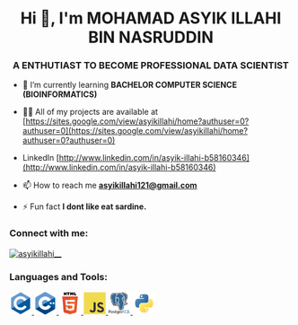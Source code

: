 <h1 align="center">Hi 👋, I'm MOHAMAD ASYIK ILLAHI BIN NASRUDDIN</h1>
<h3 align="center">A ENTHUTIAST TO BECOME PROFESSIONAL DATA SCIENTIST</h3>

- 🌱 I’m currently learning **BACHELOR COMPUTER SCIENCE (BIOINFORMATICS)**

- 👨‍💻 All of my projects are available at [https://sites.google.com/view/asyikillahi/home?authuser=0?authuser=0](https://sites.google.com/view/asyikillahi/home?authuser=0?authuser=0)

- LinkedIn [http://www.linkedin.com/in/asyik-illahi-b58160346](http://www.linkedin.com/in/asyik-illahi-b58160346)

- 📫 How to reach me **asyikillahi121@gmail.com**

- ⚡ Fun fact **I dont like eat sardine.**

<h3 align="left">Connect with me:</h3>
<p align="left">
<a href="https://instagram.com/asyikillahi__" target="blank"><img align="center" src="https://raw.githubusercontent.com/rahuldkjain/github-profile-readme-generator/master/src/images/icons/Social/instagram.svg" alt="asyikillahi__" height="30" width="40" /></a>
</p>

<h3 align="left">Languages and Tools:</h3>
<p align="left"> <a href="https://www.cprogramming.com/" target="_blank" rel="noreferrer"> <img src="https://raw.githubusercontent.com/devicons/devicon/master/icons/c/c-original.svg" alt="c" width="40" height="40"/> </a> <a href="https://www.w3schools.com/cpp/" target="_blank" rel="noreferrer"> <img src="https://raw.githubusercontent.com/devicons/devicon/master/icons/cplusplus/cplusplus-original.svg" alt="cplusplus" width="40" height="40"/> </a> <a href="https://www.w3.org/html/" target="_blank" rel="noreferrer"> <img src="https://raw.githubusercontent.com/devicons/devicon/master/icons/html5/html5-original-wordmark.svg" alt="html5" width="40" height="40"/> </a> <a href="https://developer.mozilla.org/en-US/docs/Web/JavaScript" target="_blank" rel="noreferrer"> <img src="https://raw.githubusercontent.com/devicons/devicon/master/icons/javascript/javascript-original.svg" alt="javascript" width="40" height="40"/> </a> <a href="https://www.postgresql.org" target="_blank" rel="noreferrer"> <img src="https://raw.githubusercontent.com/devicons/devicon/master/icons/postgresql/postgresql-original-wordmark.svg" alt="postgresql" width="40" height="40"/> </a> <a href="https://www.python.org" target="_blank" rel="noreferrer"> <img src="https://raw.githubusercontent.com/devicons/devicon/master/icons/python/python-original.svg" alt="python" width="40" height="40"/> </a> </p>

